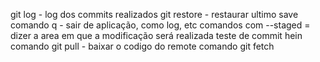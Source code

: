 git log - log dos commits realizados
git restore - restaurar ultimo save
comando q - sair de aplicação, como log, etc
comandos com --staged = dizer a area em que a modificação será realizada
teste de commit hein 
comando git pull - baixar o codigo do remote
comando git fetch 
